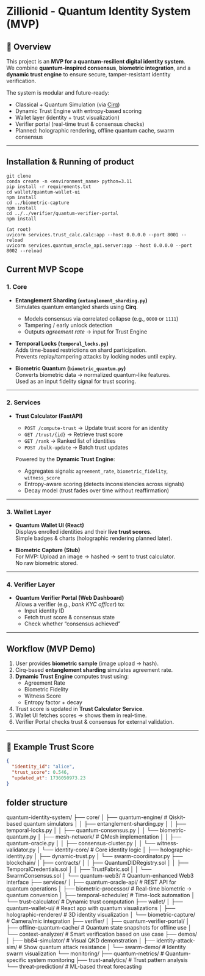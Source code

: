# Zillionid - Quantum Identity System (MVP)

## 🔹 Overview
This project is an **MVP for a quantum-resilient digital identity system**.  
We combine **quantum-inspired consensus**, **biometric integration**, and a **dynamic trust engine** to ensure secure, tamper-resistant identity verification.

The system is modular and future-ready:
-  Classical + Quantum Simulation (via [Cirq](https://quantumai.google/cirq))  
-  Dynamic Trust Engine with entropy-based scoring  
-  Wallet layer (identity + trust visualization)  
-  Verifier portal (real-time trust & consensus checks)  
-  Planned: holographic rendering, offline quantum cache, swarm consensus

---

## Installation & Running of product
```
git clone 
conda create -n <environment_name> python=3.11
pip install -r requirements.txt
cd wallet/quantum-wallet-ui 
npm install
cd ../biometric-capture 
npm install
cd ../../verifier/quantum-verifier-portal
npm install
```
```run
(at root)
uvicorn services.trust_calc.calc:app --host 0.0.0.0 --port 8001 --reload
uvicorn services.quantum_oracle_api.server:app --host 0.0.0.0 --port 8002 --reload
```

##  Current MVP Scope

### 1. **Core**
- **Entanglement Sharding (`entanglement_sharding.py`)**  
  Simulates quantum entangled shards using **Cirq**.  
  - Models consensus via correlated collapse (e.g., `0000` or `1111`)  
  - Tampering / early unlock detection  
  - Outputs *agreement rate* → input for Trust Engine  

- **Temporal Locks (`temporal_locks.py`)**  
  Adds time-based restrictions on shard participation.  
  Prevents replay/tampering attacks by locking nodes until expiry.

- **Biometric Quantum (`biometric_quantum.py`)**  
  Converts biometric data → normalized quantum-like features.  
  Used as an input fidelity signal for trust scoring.

---

### 2. **Services**
- **Trust Calculator (FastAPI)**  
  - `POST /compute-trust` → Update trust score for an identity  
  - `GET /trust/{id}` → Retrieve trust score  
  - `GET /rank` → Ranked list of identities  
  - `POST /bulk-update` → Batch trust updates  

  Powered by the **Dynamic Trust Engine**:
  - Aggregates signals: `agreement_rate`, `biometric_fidelity`, `witness_score`  
  - Entropy-aware scoring (detects inconsistencies across signals)  
  - Decay model (trust fades over time without reaffirmation)  

---

### 3. **Wallet Layer**
- **Quantum Wallet UI (React)**  
  Displays enrolled identities and their **live trust scores**.  
  Simple badges & charts (holographic rendering planned later).  

- **Biometric Capture (Stub)**  
  For MVP: Upload an image → hashed → sent to trust calculator.  
  No raw biometric stored.  

---

### 4. **Verifier Layer**
- **Quantum Verifier Portal (Web Dashboard)**  
  Allows a verifier (e.g., *bank KYC officer*) to:  
  - Input identity ID  
  - Fetch trust score & consensus state  
  - Check whether “consensus achieved”  

---

## Workflow (MVP Demo)
1. User provides **biometric sample** (image upload → hash).  
2. Cirq-based **entanglement sharding** simulates agreement rate.  
3. **Dynamic Trust Engine** computes trust using:  
   - Agreement Rate  
   - Biometric Fidelity  
   - Witness Score  
   - Entropy factor + decay  
4. Trust score is updated in **Trust Calculator Service**.  
5. Wallet UI fetches scores → shows them in real-time.  
6. Verifier Portal checks trust & consensus for external validation.

---

## 🔹 Example Trust Score
```json
{
  "identity_id": "alice",
  "trust_score": 0.546,
  "updated_at": 1736050973.23
}
```
## folder structure
quantum-identity-system/
├── core/
│   ├── quantum-engine/          # Qiskit-based quantum simulators
│   │   ├── entanglement-sharding.py
│   │   ├── temporal-locks.py
│   │   ├── quantum-consensus.py
│   │   └── biometric-quantum.py
│   ├── mesh-network/            # QMesh implementation
│   │   ├── quantum-oracle.py
│   │   ├── consensus-cluster.py
│   │   └── witness-validator.py
│   └── identity-core/           # Core identity logic
│       ├── holographic-identity.py
│       ├── dynamic-trust.py
│       └── swarm-coordinator.py
├── blockchain/
│   ├── contracts/
│   │   ├── QuantumDIDRegistry.sol
│   │   ├── TemporalCredentials.sol
│   │   ├── TrustFabric.sol
│   │   └── SwarmConsensus.sol
│   └── quantum-web3/           # Quantum-enhanced Web3 interface
├── services/
│   ├── quantum-oracle-api/     # REST API for quantum operations
│   ├── biometric-processor/    # Real-time biometric → quantum conversion
│   ├── temporal-scheduler/     # Time-lock automation
│   └── trust-calculator/       # Dynamic trust computation
├── wallet/
│   ├── quantum-wallet-ui/      # React app with quantum visualizations
│   ├── holographic-renderer/   # 3D identity visualization
│   └── biometric-capture/      # Camera/mic integration
├── verifier/
│   ├── quantum-verifier-portal/
│   ├── offline-quantum-cache/   # Quantum state snapshots for offline use
│   └── context-analyzer/        # Smart verification based on use case
├── demos/
│   ├── bb84-simulator/          # Visual QKD demonstration
│   ├── identity-attack-sim/     # Show quantum attack resistance
│   └── swarm-demo/              # Identity swarm visualization
└── monitoring/
    ├── quantum-metrics/         # Quantum-specific system monitoring
    ├── trust-analytics/         # Trust pattern analysis
    └── threat-prediction/       # ML-based threat forecasting
